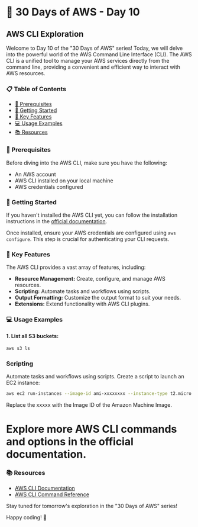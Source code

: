 # 🚀 30 Days of AWS - Day 10

## AWS CLI Exploration

Welcome to Day 10 of the "30 Days of AWS" series! Today, we will delve into the powerful world of the AWS Command Line Interface (CLI). The AWS CLI is a unified tool to manage your AWS services directly from the command line, providing a convenient and efficient way to interact with AWS resources.

### 📋 Table of Contents
- [🔐 Prerequisites](#prerequisites)
- [🚀 Getting Started](#getting-started)
- [🔑 Key Features](#key-features)
- [💻 Usage Examples](#usage-examples)
- [📚 Resources](#resources)

### 🔐 Prerequisites
Before diving into the AWS CLI, make sure you have the following:
- An AWS account
- AWS CLI installed on your local machine
- AWS credentials configured

### 🚀 Getting Started
If you haven't installed the AWS CLI yet, you can follow the installation instructions in the [official documentation](https://docs.aws.amazon.com/cli/latest/userguide/cli-configure-files.html).

Once installed, ensure your AWS credentials are configured using `aws configure`. This step is crucial for authenticating your CLI requests.

### 🔑 Key Features
The AWS CLI provides a vast array of features, including:
- **Resource Management:** Create, configure, and manage AWS resources.
- **Scripting:** Automate tasks and workflows using scripts.
- **Output Formatting:** Customize the output format to suit your needs.
- **Extensions:** Extend functionality with AWS CLI plugins.

### 💻 Usage Examples
#### 1. List all S3 buckets:
```bash
aws s3 ls
```

### Scripting
Automate tasks and workflows using scripts. Create a script to launch an EC2 instance:

```bash
aws ec2 run-instances --image-id ami-xxxxxxxx --instance-type t2.micro --key-name MyKeyPair
```
Replace the xxxxx with the Image ID of the Amazon Machine Image.


# Explore more AWS CLI commands and options in the official documentation.

### 📚 Resources
- [AWS CLI Documentation](https://docs.aws.amazon.com/cli/)
- [AWS CLI Command Reference](https://docs.aws.amazon.com/cli/latest/index.html)

Stay tuned for tomorrow's exploration in the "30 Days of AWS" series!

Happy coding! 🚀


